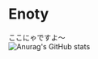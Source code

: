 # Enoty
ここにゃですよ～  
![Anurag's GitHub stats](https://github-readme-stats.vercel.app/api?username=Enotyx&show_icons=true&theme=gruvbox)
 